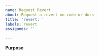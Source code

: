 ```yaml
---
name: Request Revert 
about: Request a revert on code or docs
title: 'revert: '
labels: revert
assignees: ''

---
```


**Purpose**
<!-- Where do you need a revert (please explain) ? -->
